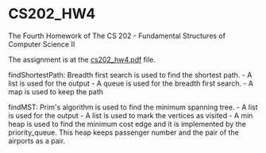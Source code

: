 # CS202_HW4
The Fourth Homework of The CS 202 - Fundamental Structures of Computer Science II

The assignment is at the [cs202_hw4.pdf](cs202_hw4.pdf) file.

findShortestPath: Breadth first search is used to find the shortest path.
	- A list is used for the output
	- A queue is used for the breadth first search.
	- A map is used to keep the path

findMST: Prim's algorithm is used to find the minimum spanning tree.
	- A list is used for the output
	- A list is used to mark the vertices as visited
	- A min heap is used to find the minimum cost edge and it is implemented by the priority_queue. This heap keeps passenger number and the pair of the airports as a pair.
